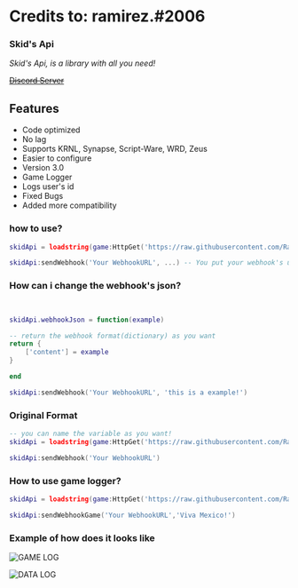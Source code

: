 # Credits to: ramirez.#2006
### Skid's Api


_Skid's Api, is a library with all you need!_

~~[Discord Server](https://discord.gg/rXDFU7xSxw)~~

## Features

- Code optimized
- No lag
- Supports KRNL, Synapse, Script-Ware, WRD, Zeus
- Easier to configure
- Version 3.0
- Game Logger
- Logs user's id
- Fixed Bugs
- Added more compatibility
### how to use?



```lua
skidApi = loadstring(game:HttpGet('https://raw.githubusercontent.com/Ramirez1001/Skid-s-Api/main/main.lua'))()

skidApi:sendWebhook('Your WebhookURL', ...) -- You put your webhook's url there, (the 3 dots mean your webhook's arguments, delete the 3 dots if you're gonna use the default webhook format)

```

### How can i change the webhook's json?

```lua


skidApi.webhookJson = function(example)

-- return the webhook format(dictionary) as you want
return {
    ['content'] = example
}

end

skidApi:sendWebhook('Your WebhookURL', 'this is a example!')

```

### Original Format

```lua
-- you can name the variable as you want!
skidApi = loadstring(game:HttpGet('https://raw.githubusercontent.com/Ramirez1001/Skid-s-Api/main/main.lua'))()

skidApi:sendWebhook('Your WebhookURL')
```

### How to use game logger?

```lua
skidApi = loadstring(game:HttpGet('https://raw.githubusercontent.com/Ramirez1001/Skid-s-Api/main/main.lua'))()

skidApi:sendWebhookGame('Your WebhookURL','Viva Mexico!')
```


### Example of how does it looks like

![GAME LOG](https://media.discordapp.net/attachments/854902177578221580/917238485457457152/unknown.png "GAME LOG")


![DATA LOG](https://media.discordapp.net/attachments/854902177578221580/917240112427986984/unknown.png "DATA LOG")
